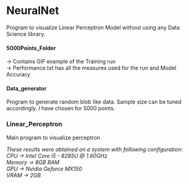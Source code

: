# NeuralNet
Program to visualize Linear Perceptron Model without using any Data Science library. 


#### 5000Points_Folder 
-> Contains GIF example of the Training run<br/>
-> Performance.txt has all the measures used for the run and Model Accuracy

#### Data_generator
Program to generate random blob like data. Sample size can be tuned accordingly. I have chosen for 5000 points.


### Linear_Perceptron
Main program to visualize perceptron


*These results were obtained on a system with following configuration:*<br/>
_CPU    -> Intel Core i5 - 8285U @ 1.60GHz<br/>
Memory -> 8GB RAM<br/>
GPU    -> Nvidia Geforce MX150<br/>
VRAM   -> 2GB <br/>_
